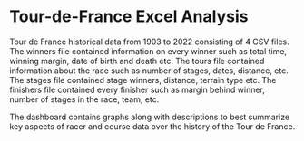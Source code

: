 # Tour-de-France Excel Analysis

Tour de France historical data from 1903 to 2022 consisting of 4 CSV files. The winners file contained
information on every winner such as total time, winning margin, date of birth and death etc. The tours 
file contained information about the race such as number of stages, dates, distance, etc. The stages
file contained stage winners, distance, terrain type etc. The finishers file contained every finisher 
such as margin behind winner, number of stages in the race, team, etc.

The dashboard contains graphs along with descriptions to best summarize key aspects of racer and 
course data over the history of the Tour de France. 

